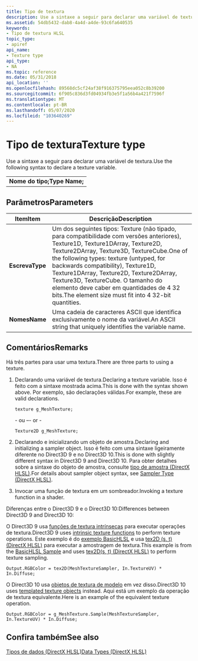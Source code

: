 ```yaml
---
title: Tipo de textura
description: Use a sintaxe a seguir para declarar uma variável de textura.
ms.assetid: 54db5432-dab8-4a4d-a4de-93c6fa640535
keywords:
- Tipo de textura HLSL
topic_type:
- apiref
api_name:
- Texture type
api_type:
- NA
ms.topic: reference
ms.date: 05/31/2018
api_location: ''
ms.openlocfilehash: 89568dc5cf24af38f916375795eea052c8b39200
ms.sourcegitcommit: 6f905c836d3fd04934fb3e5f1a56b4a421f7596f
ms.translationtype: MT
ms.contentlocale: pt-BR
ms.lasthandoff: 05/07/2020
ms.locfileid: "103640269"
---
```

# <a name="texture-type"></a><span data-ttu-id="a5a7b-104">Tipo de textura</span><span class="sxs-lookup"><span data-stu-id="a5a7b-104">Texture type</span></span>

<span data-ttu-id="a5a7b-105">Use a sintaxe a seguir para declarar uma variável de textura.</span><span class="sxs-lookup"><span data-stu-id="a5a7b-105">Use the following syntax to declare a texture variable.</span></span>

|                |
|----------------|
| <span data-ttu-id="a5a7b-106">**Nome do tipo;**</span><span class="sxs-lookup"><span data-stu-id="a5a7b-106">**Type Name;**</span></span> |

## <a name="parameters"></a><span data-ttu-id="a5a7b-107">Parâmetros</span><span class="sxs-lookup"><span data-stu-id="a5a7b-107">Parameters</span></span>
| <span data-ttu-id="a5a7b-108">Item</span><span class="sxs-lookup"><span data-stu-id="a5a7b-108">Item</span></span>                                                                                     | <span data-ttu-id="a5a7b-109">Descrição</span><span class="sxs-lookup"><span data-stu-id="a5a7b-109">Description</span></span>                                                                                                                                                                                                              |
|------------------------------------------------------------------------------------------|--------------------------------------------------------------------------------------------------------------------------------------------------------------------------------------------------------------------------|
| <span data-ttu-id="a5a7b-110"><span id="Type"></span><span id="type"></span><span id="TYPE"></span>**Escreva**</span><span class="sxs-lookup"><span data-stu-id="a5a7b-110"><span id="Type"></span><span id="type"></span><span id="TYPE"></span>**Type**</span></span><br/> | <span data-ttu-id="a5a7b-111">Um dos seguintes tipos: Texture (não tipado, para compatibilidade com versões anteriores), Texture1D, Texture1DArray, Texture2D, Texture2DArray, Texture3D, TextureCube.</span><span class="sxs-lookup"><span data-stu-id="a5a7b-111">One of the following types: texture (untyped, for backwards compatibility), Texture1D, Texture1DArray, Texture2D, Texture2DArray, Texture3D, TextureCube.</span></span> <span data-ttu-id="a5a7b-112">O tamanho do elemento deve caber em quantidades de 4 32 bits.</span><span class="sxs-lookup"><span data-stu-id="a5a7b-112">The element size must fit into 4 32-bit quantities.</span></span><br/> |
| <span data-ttu-id="a5a7b-113"><span id="Name"></span><span id="name"></span><span id="NAME"></span>**Nomes**</span><span class="sxs-lookup"><span data-stu-id="a5a7b-113"><span id="Name"></span><span id="name"></span><span id="NAME"></span>**Name**</span></span><br/> | <span data-ttu-id="a5a7b-114">Uma cadeia de caracteres ASCII que identifica exclusivamente o nome da variável.</span><span class="sxs-lookup"><span data-stu-id="a5a7b-114">An ASCII string that uniquely identifies the variable name.</span></span><br/>                                                                                                                                                   |
## <a name="remarks"></a><span data-ttu-id="a5a7b-115">Comentários</span><span class="sxs-lookup"><span data-stu-id="a5a7b-115">Remarks</span></span>

<span data-ttu-id="a5a7b-116">Há três partes para usar uma textura.</span><span class="sxs-lookup"><span data-stu-id="a5a7b-116">There are three parts to using a texture.</span></span>

1.  <span data-ttu-id="a5a7b-117">Declarando uma variável de textura.</span><span class="sxs-lookup"><span data-stu-id="a5a7b-117">Declaring a texture variable.</span></span> <span data-ttu-id="a5a7b-118">Isso é feito com a sintaxe mostrada acima.</span><span class="sxs-lookup"><span data-stu-id="a5a7b-118">This is done with the syntax shown above.</span></span> <span data-ttu-id="a5a7b-119">Por exemplo, são declarações válidas.</span><span class="sxs-lookup"><span data-stu-id="a5a7b-119">For example, these are valid declarations.</span></span>

    ```
    texture g_MeshTexture;
    ```

    <span data-ttu-id="a5a7b-120">\- ou –</span><span class="sxs-lookup"><span data-stu-id="a5a7b-120">\- or -</span></span>

    ```
    Texture2D g_MeshTexture;
    ```

2.  <span data-ttu-id="a5a7b-121">Declarando e inicializando um objeto de amostra.</span><span class="sxs-lookup"><span data-stu-id="a5a7b-121">Declaring and initializing a sampler object.</span></span> <span data-ttu-id="a5a7b-122">Isso é feito com uma sintaxe ligeiramente diferente no Direct3D 9 e no Direct3D 10.</span><span class="sxs-lookup"><span data-stu-id="a5a7b-122">This is done with slightly different syntax in Direct3D 9 and Direct3D 10.</span></span> <span data-ttu-id="a5a7b-123">Para obter detalhes sobre a sintaxe do objeto de amostra, consulte [tipo de amostra (DirectX HLSL)](dx-graphics-hlsl-sampler.md).</span><span class="sxs-lookup"><span data-stu-id="a5a7b-123">For details about sampler object syntax, see [Sampler Type (DirectX HLSL)](dx-graphics-hlsl-sampler.md).</span></span>
3.  <span data-ttu-id="a5a7b-124">Invocar uma função de textura em um sombreador.</span><span class="sxs-lookup"><span data-stu-id="a5a7b-124">Invoking a texture function in a shader.</span></span>

<span data-ttu-id="a5a7b-125">Diferenças entre o Direct3D 9 e o Direct3D 10:</span><span class="sxs-lookup"><span data-stu-id="a5a7b-125">Differences between Direct3D 9 and Direct3D 10:</span></span>

<span data-ttu-id="a5a7b-126">O Direct3D 9 usa [funções de textura intrínsecas](dx-graphics-hlsl-intrinsic-functions.md) para executar operações de textura.</span><span class="sxs-lookup"><span data-stu-id="a5a7b-126">Direct3D 9 uses [intrinsic texture functions](dx-graphics-hlsl-intrinsic-functions.md) to perform texture operations.</span></span> <span data-ttu-id="a5a7b-127">Este exemplo é do [exemplo BasicHLSL](/previous-versions/windows/desktop/bb153287(v%3Dvs.85)) e usa [tex2D (s, t) (DirectX HLSL)](dx-graphics-hlsl-tex2d.md) para executar a amostragem de textura.</span><span class="sxs-lookup"><span data-stu-id="a5a7b-127">This example is from the [BasicHLSL Sample](/previous-versions/windows/desktop/bb153287(v%3Dvs.85)) and uses [tex2D(s, t) (DirectX HLSL)](dx-graphics-hlsl-tex2d.md) to perform texture sampling.</span></span>

<code>Output.RGBColor = tex2D(MeshTextureSampler, In.TextureUV) * In.Diffuse;</code>

<span data-ttu-id="a5a7b-128">O Direct3D 10 usa [objetos de textura de modelo](dx-graphics-hlsl-to-type.md) em vez disso.</span><span class="sxs-lookup"><span data-stu-id="a5a7b-128">Direct3D 10 uses [templated texture objects](dx-graphics-hlsl-to-type.md) instead.</span></span> <span data-ttu-id="a5a7b-129">Aqui está um exemplo da operação de textura equivalente.</span><span class="sxs-lookup"><span data-stu-id="a5a7b-129">Here is an example of the equivalent texture operation.</span></span>

<code>Output.RGBColor = g_MeshTexture.Sample(MeshTextureSampler, In.TextureUV) * In.Diffuse;</code>

## <a name="see-also"></a><span data-ttu-id="a5a7b-130">Confira também</span><span class="sxs-lookup"><span data-stu-id="a5a7b-130">See also</span></span>

[<span data-ttu-id="a5a7b-131">Tipos de dados (DirectX HLSL)</span><span class="sxs-lookup"><span data-stu-id="a5a7b-131">Data Types (DirectX HLSL)</span></span>](dx-graphics-hlsl-data-types.md)
